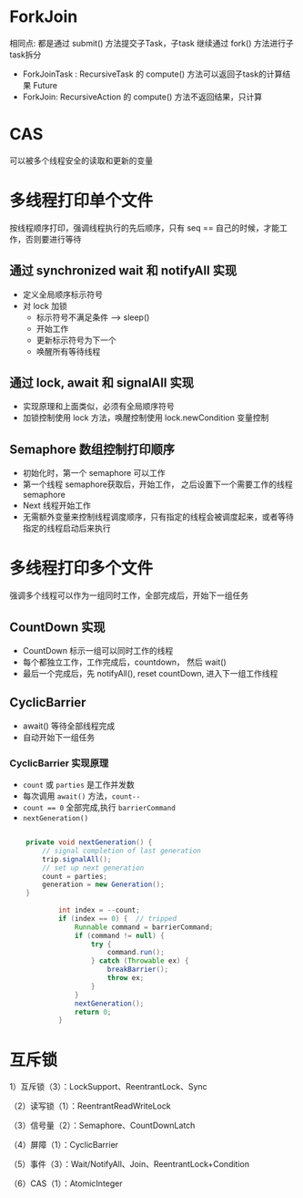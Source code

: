 # ForkJoin

相同点: 都是通过 submit() 方法提交子Task，子task 继续通过 fork() 方法进行子task拆分
* ForkJoinTask : RecursiveTask<Integer> 的 compute() 方法可以返回子task的计算结果 Future<Result>
* ForkJoin: RecursiveAction 的 compute() 方法不返回结果，只计算

# CAS

可以被多个线程安全的读取和更新的变量

# 多线程打印单个文件

按线程顺序打印，强调线程执行的先后顺序，只有 seq == 自己的时候，才能工作，否则要进行等待

## 通过 synchronized wait 和 notifyAll 实现

* 定义全局顺序标示符号
* 对 lock 加锁
  * 标示符号不满足条件 --> sleep()
  * 开始工作
  * 更新标示符号为下一个
  * 唤醒所有等待线程

## 通过 lock, await 和 signalAll 实现

* 实现原理和上面类似，必须有全局顺序符号
* 加锁控制使用 lock 方法，唤醒控制使用 lock.newCondition 变量控制

## Semaphore 数组控制打印顺序

* 初始化时，第一个 semaphore 可以工作
* 第一个线程 semaphore获取后，开始工作， 之后设置下一个需要工作的线程 semaphore
* Next 线程开始工作
* 无需额外变量来控制线程调度顺序，只有指定的线程会被调度起来，或者等待指定的线程启动后来执行

# 多线程打印多个文件

强调多个线程可以作为一组同时工作，全部完成后，开始下一组任务

## CountDown 实现

* CountDown 标示一组可以同时工作的线程
* 每个都独立工作，工作完成后，countdown， 然后 wait()
* 最后一个完成后，先 notifyAll(), reset countDown, 进入下一组工作线程

## CyclicBarrier

* await() 等待全部线程完成
* 自动开始下一组任务

### CyclicBarrier 实现原理

* `count` 或 `parties` 是工作并发数
* 每次调用 `await()` 方法，`count--`
* `count == 0` 全部完成,执行 `barrierCommand`
* `nextGeneration()`

```java

    private void nextGeneration() {
        // signal completion of last generation
        trip.signalAll();
        // set up next generation
        count = parties;
        generation = new Generation();
    }
    
            int index = --count;
            if (index == 0) {  // tripped
                Runnable command = barrierCommand;
                if (command != null) {
                    try {
                        command.run();
                    } catch (Throwable ex) {
                        breakBarrier();
                        throw ex;
                    }
                }
                nextGeneration();
                return 0;
            }
```


# 互斥锁


1）互斥锁（3）：LockSupport、ReentrantLock、Sync

（2）读写锁（1）：ReentrantReadWriteLock

（3）信号量（2）：Semaphore、CountDownLatch

（4）屏障（1）：CyclicBarrier

（5）事件（3）：Wait/NotifyAll、Join、ReentrantLock+Condition

（6）CAS（1）：AtomicInteger
